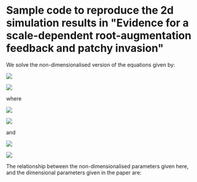 # Sample code to reproduce the 2d simulation results in "Evidence for a scale-dependent root-augmentation feedback and patchy invasion"

We solve the non-dimensionalised version of the equations given by:

<!-- Use https://latex.codecogs.com/ to generate images of equations -->

<!-- Latex code for first equation: \frac{\partial b_i}{\partial t} = g^i_b b_i (1-b_i) - \mu_i b_i + \delta_{b_i} \frac{w}{w+w_i^*}\phi_i * b_i -->

![](https://latex.codecogs.com/svg.image?\frac{\partial&space;b_i}{\partial&space;t}&space;=&space;g^i_b&space;b_i&space;(1-b_i)&space;-&space;\mu_i&space;b_i&space;&plus;&space;\delta_{b_i}&space;\frac{w}{w&plus;w_i^*}\phi_i&space;*&space;b_i,~~~i=1,2,)

<!-- Latex code for second equation: \frac{\partial w}{\partial t} = p - \nu \left(1 - \sum_{i=1}^{n} \rho_i b_i \right) w - w \sum_{i=1}^{n} g_w^i + \delta_w \Delta w) -->

![](https://latex.codecogs.com/svg.image?\frac{\partial&space;w}{\partial&space;t}&space;=&space;p&space;-&space;\nu&space;\left(1&space;-&space;\sum_{i=1}^{n}&space;\rho_i&space;b_i&space;\right)&space;w&space;-&space;w&space;\sum_{i=1}^{n}&space;g_w^i&space;&plus;&space;\delta_w&space;\Delta&space;w)

where

<!-- Latex code for b_i integral: g_{b}^i = \nu \lambda_i \int_\Omega g_i(\mathbf{x},\mathbf{x}',t) w(\mathbf{x}',t) d\mathbf{x}' -->

![](https://latex.codecogs.com/svg.image?g_{b}^i&space;=&space;\nu&space;\lambda_i&space;\int_\Omega&space;g_i(\mathbf{x},\mathbf{x}',t)&space;w(\mathbf{x}',t)&space;d\mathbf{x}')

<!-- Latex code for w integral: g_w = \gamma_i \int_\Omega g_i(\mathbf{x}',\mathbf{x},t) b(\mathbf{x}',t) d\mathbf{x}' -->

![](https://latex.codecogs.com/svg.image?g_{w}^i&space;=&space;\gamma_i&space;\int_\Omega&space;g_i(\mathbf{x}',\mathbf{x},t)&space;b(\mathbf{x}',t)&space;d\mathbf{x}')

and 

<!-- Latex code for root kernel: g_{i} = \frac{1}{2 \pi \sigma_{g_i}^2} \operatorname{exp}\left(-\frac{|\mathbf{X}-\mathbf{X}'|^2}{2 [\sigma_{g_i}(1+b_i(\mathbf{X},T)]^2)}\right) -->

![](https://latex.codecogs.com/svg.image?g_{i}&space;=&space;\frac{1}{2&space;\pi&space;\sigma_{g_i}^2}&space;\operatorname{exp}\left(-\frac{|\mathbf{X}-\mathbf{X}'|^2}{2&space;[\sigma_{g_i}(1&plus;b_i(\mathbf{X},T)]^2)}\right))

<!-- Latex code for dispersal kernel: \phi_{i} = \frac{1}{2 \pi} \left[ \frac{\sigma_{d_i}}{\left(|\mathbf{x}-\mathbf{x}'|+\sigma_{d_i}^2 \right)^{3/2}} \right] -->

![](https://latex.codecogs.com/svg.image?\phi_{i}&space;=&space;\frac{1}{2&space;\pi}&space;\left[&space;\frac{\sigma_{d_i}}{\left(|\mathbf{x}-\mathbf{x}'|&plus;\sigma_{d_i}^2&space;\right)^{3/2}}&space;\right])

The relationship between the non-dimensionalised parameters given here, and the dimensional parameters given in the paper are:


